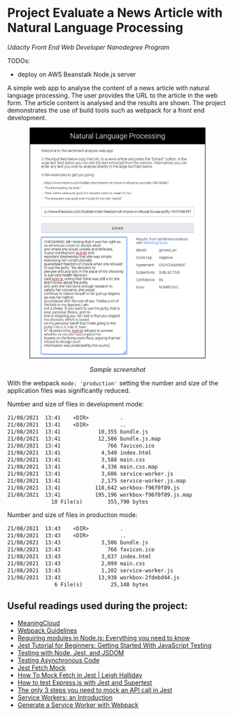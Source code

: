 # Project Evaluate a News Article with Natural Language Processing 
*Udacity Front End Web Developer Nanodegree Program*

TODOs:

- deploy on AWS Beanstalk Node.js server

A simple web app to analyse the content of a news article with natural language processing. The 
user provides the URL to the article in the web form. The article content is analysed and the 
results are shown. The project demonstrates the use of build tools such as webpack for a front end
development.

<p align="center">
  <img style="border:1px solid black;"
       src="doc/screenshot.png" width="400">
</p>
<p align="center"><em>Sample screenshot</em></p>

With the webpack `mode: 'production'` setting the number and size of the application files was 
significantly reduced.

Number and size of files in development mode:

```shell
21/08/2021  13:41    <DIR>          .
21/08/2021  13:41    <DIR>          ..
21/08/2021  13:41            10,355 bundle.js
21/08/2021  13:41            12,586 bundle.js.map
21/08/2021  13:41               766 favicon.ico
21/08/2021  13:41             4,540 index.html
21/08/2021  13:41             3,588 main.css
21/08/2021  13:41             4,336 main.css.map
21/08/2021  13:41             3,606 service-worker.js
21/08/2021  13:41             2,175 service-worker.js.map
21/08/2021  13:41           118,642 workbox-f96f0f89.js
21/08/2021  13:41           195,196 workbox-f96f0f89.js.map
              10 File(s)        355,790 bytes
```

Number and size of files in production mode:

```shell
21/08/2021  13:43    <DIR>          .
21/08/2021  13:43    <DIR>          ..
21/08/2021  13:43             3,506 bundle.js
21/08/2021  13:43               766 favicon.ico
21/08/2021  13:43             3,637 index.html
21/08/2021  13:43             2,099 main.css
21/08/2021  13:43             1,202 service-worker.js
21/08/2021  13:43            13,938 workbox-2fdebd44.js
               6 File(s)         25,148 bytes
```

## Useful readings used during the project:

- [MeaningCloud](https://www.meaningcloud.com/)
- [Webpack Guidelines](https://webpack.js.org/guides/development/)
- [Requiring modules in Node.js: Everything you need to know](https://www.freecodecamp.org/news/requiring-modules-in-node-js-everything-you-need-to-know-e7fbd119be8/)
- [Jest Tutorial for Beginners: Getting Started With JavaScript Testing](https://www.valentinog.com/blog/jest/)
- [Testing with Node, Jest, and JSDOM](https://freecontent.manning.com/testing-with-node-jest-and-jsdom/)
- [Testing Asynchronous Code](https://jestjs.io/docs/asynchronous)
- [Jest Fetch Mock](https://www.npmjs.com/package/jest-fetch-mock#mocking-multiple-fetches-with-different-responses)
- [How To Mock Fetch in Jest | Leigh Halliday](https://www.leighhalliday.com/mock-fetch-jest)
- [How to test Express.js with Jest and Supertest](https://www.albertgao.xyz/2017/05/24/how-to-test-expressjs-with-jest-and-supertest/)
- [The only 3 steps you need to mock an API call in Jest](https://zaklaughton.dev/blog/the-only-3-steps-you-need-to-mock-an-api-call-in-jest/)
- [Service Workers: an Introduction](https://developers.google.com/web/fundamentals/primers/service-workers/)
- [Generate a Service Worker with Webpack](https://developers.google.com/web/tools/workbox/guides/generate-service-worker/webpack)
